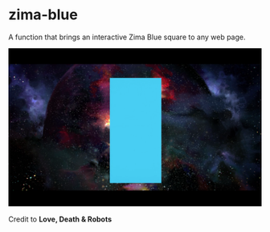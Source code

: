 # zima-blue
A function that brings an interactive Zima Blue square to any web page.

![alt text](https://github.com/wagybwoi/zima-blue/blob/master/blue.png)

Credit to __Love, Death & Robots__
